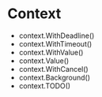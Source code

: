 # Context

- context.WithDeadline()
- context.WithTimeout()
- context.WithValue()
- context.Value()
- context.WithCancel()
- context.Background()
- context.TODO()

